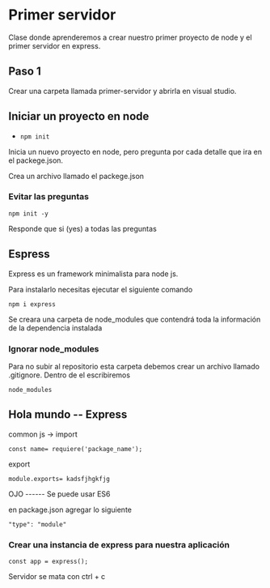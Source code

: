 # Primer servidor

Clase donde aprenderemos a crear nuestro primer proyecto de node y el primer servidor en express.

## Paso 1
 Crear una carpeta llamada primer-servidor y abrirla en visual studio.

## Iniciar un proyecto en node

- `npm init`

Inicia un nuevo proyecto en node, pero pregunta por cada detalle que ira en el packege.json.

Crea un archivo llamado el packege.json
 
 ### Evitar las preguntas

 `npm init -y`

 Responde que si (yes) a todas las preguntas

 ## Espress

 Express es un framework minimalista para node js.

 Para instalarlo necesitas ejecutar el siguiente comando

 `npm i express`

 Se creara una carpeta de node_modules que contendrá toda la información de la dependencia instalada

 ### Ignorar node_modules

 Para no subir al repositorio esta carpeta debemos crear un archivo llamado .gitignore. Dentro de el escribiremos

 `node_modules`

 ## Hola mundo -- Express

 common js ->
 import

 `const name= requiere('package_name');`

 export

 `module.exports= kadsfjhgkfjg`

 OJO ------ Se puede usar ES6

 en package.json agregar lo siguiente

 `"type": "module"`

 ### Crear una instancia de express para nuestra aplicación

 `const app = express();`

 Servidor se mata con ctrl + c